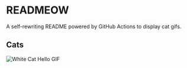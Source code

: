# READMEOW

A self-rewriting README powered by GitHub Actions to display cat gifs.

## Cats

![White Cat Hello GIF](https://media4.giphy.com/media/v1.Y2lkPTlhY2QwMmRhemN4bms0dDNzeHJiY3FjZHNvMWpvM3ZlMzI3cGk0c3c5cXZ3dTMyZyZlcD12MV9naWZzX3NlYXJjaCZjdD1n/vFKqnCdLPNOKc/200.gif)
